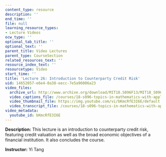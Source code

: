 ```yaml
---
content_type: resource
description: ''
end_time: ''
file: null
learning_resource_types:
- Lecture Videos
ocw_type: ''
optional_tab_title: ''
optional_text: ''
parent_title: Video Lectures
parent_type: CourseSection
related_resources_text: ''
resource_index_text: ''
resourcetype: Video
start_time: ''
title: 'Lecture 26: Introduction to Counterparty Credit Risk'
uid: 14652057-e6e4-0a38-eecc-7e5a96006a23
video_files:
  archive_url: http://www.archive.org/download/MIT18.S096F13/MIT18_S096F13_lec26_300k.mp4
  video_captions_file: /courses/18-s096-topics-in-mathematics-with-applications-in-finance-fall-2013/9276600a81f757e0a23af5db058b0e70_bKmcRfE3I6E.vtt
  video_thumbnail_file: https://img.youtube.com/vi/bKmcRfE3I6E/default.jpg
  video_transcript_file: /courses/18-s096-topics-in-mathematics-with-applications-in-finance-fall-2013/4da7dcc082ea0484d29599d0a19e9192_bKmcRfE3I6E.pdf
video_metadata:
  youtube_id: bKmcRfE3I6E
---
```


**Description:** This lecture is an introduction to counterparty credit risk, featuring credit valuation as well as the broad economic objectives of a financial institution. It also concludes the course.

**Instructor:** Yi Tang



